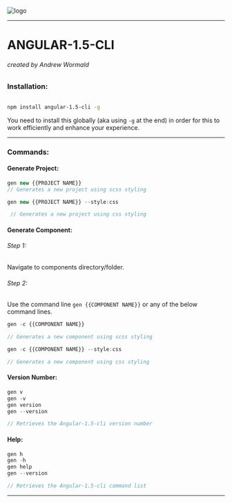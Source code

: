 ![logo](https://raw.githubusercontent.com/SwiftySpartan/Angular-1.5-cli/master/canvas1.png)

___________
# ANGULAR-1.5-CLI
###### created by  Andrew Wormald

### Installation:
```bash

npm install angular-1.5-cli -g
```
You need to install this globally (aka using `-g` at the end) in order for this to work efficiently and enhance your experience.

___________

### Commands:

#### Generate Project:
```javascript
gen new {{PROJECT NAME}}
// Generates a new project using scss styling
```


```javascript
gen new {{PROJECT NAME}} --style:css

 // Generates a new project using css styling
 ```


#### Generate Component:
###### Step 1:
Navigate to components directory/folder.


###### Step 2:
Use the command line `gen {{COMPONENT NAME}}` or any of the below command lines.



```javascript
gen -c {{COMPONENT NAME}}

// Generates a new component using scss styling
```

```javascript
gen -c {{COMPONENT NAME}} --style:css

// Generates a new component using css styling
```

#### Version Number:
```javascript
gen v
gen -v
gen version
gen --version  

// Retrieves the Angular-1.5-cli version number
```

#### Help:
```javascript
gen h
gen -h
gen help
gen --version  

// Retrieves the Angular-1.5-cli command list
```
___________
